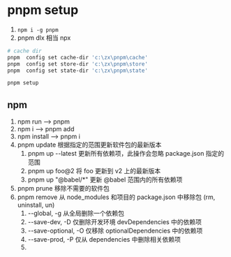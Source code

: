 # pnpm setup
1. `npm i -g pnpm`
2. pnpm dlx 相当 npx 

```sh
# cache dir
pnpm  config set cache-dir 'c:\zx\pnpm\cache'
pnpm  config set store-dir 'c:\zx\pnpm\store'
pnpm  config set state-dir 'c:\zx\pnpm\state'

pnpm setup

```
## npm
1. npm run <cmd>  --> pnpm <cmd>
2. npm i <kg>  --> pnpm add <pkg>
3. npm install --> pnpm i
4. pnpm update 根据指定的范围更新软件包的最新版本
   1. pnpm up --latest	更新所有依赖项，此操作会忽略 package.json 指定的范围
   2. pnpm up foo@2	    将 foo 更新到 v2 上的最新版本
   3. pnpm up "@babel/*"	更新 @babel 范围内的所有依赖项
5. pnpm prune 移除不需要的软件包
6. pnpm remove  从 node_modules 和项目的 package.json 中移除包 (rm, uninstall, un)
   1. --global, -g    从全局删除一个依赖包
   2. --save-dev, -D  仅删除开发环境 devDependencies 中的依赖项
   3. --save-optional, -O 仅移除 optionalDependencies 中的依赖项
   4. --save-prod, -P   仅从 dependencies 中删除相关依赖项
   5. 